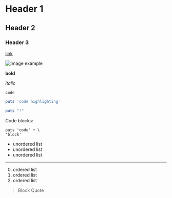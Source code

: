 # Header 1
## Header 2
### Header 3

[link](http://www.example.com)

![Image example](https://a248.e.akamai.net/assets.github.com/images/modules/about_page/octocat.png?1329920549)

**bold**

*italic*

`code`

```ruby
puts 'code highlighting'

puts "!"
```

Code blocks:

    puts 'code' + \
    'block'

- unordered list
- unordered list
- unordered list

----

0. ordered list
0. ordered list
0. ordered list

> Block Quote